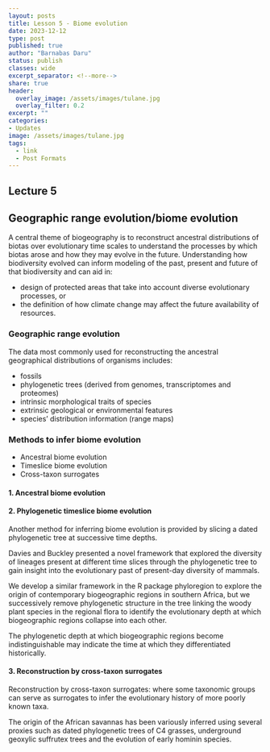 ```yaml
---
layout: posts
title: Lesson 5 - Biome evolution
date: 2023-12-12
type: post
published: true
author: "Barnabas Daru"
status: publish
classes: wide
excerpt_separator: <!--more-->
share: true
header:
  overlay_image: /assets/images/tulane.jpg
  overlay_filter: 0.2
excerpt: ""
categories:
- Updates
image: /assets/images/tulane.jpg
tags:
  - link
  - Post Formats
---
```


## Lecture 5
## Geographic range evolution/biome evolution

A central theme of biogeography is to reconstruct ancestral distributions of biotas over evolutionary time scales to understand the processes by which biotas arose and how they may evolve in the future. Understanding how biodiversity evolved can inform modeling of the past, present and future of that biodiversity and can aid in:
+ design of protected areas that take into account diverse evolutionary processes, or 
+ the definition of how climate change may affect the future availability of resources.

### Geographic range evolution
The data most commonly used for reconstructing the ancestral geographical distributions of organisms includes:

+ fossils
+ phylogenetic trees (derived from genomes, transcriptomes and proteomes) 
+ intrinsic morphological traits of species
+ extrinsic geological or environmental features
+ species’ distribution information (range maps)

### Methods to infer biome evolution
+ Ancestral biome evolution
+ Timeslice biome evolution
+ Cross-taxon surrogates

#### 1. Ancestral biome evolution
#### 2. Phylogenetic timeslice biome evolution
Another method for inferring biome evolution is provided by slicing a dated phylogenetic tree at successive time depths. 

Davies and Buckley presented a novel framework that explored the diversity of lineages present at different time slices through the phylogenetic tree to gain insight into the evolutionary past of present-day diversity of mammals. 

We develop a similar framework in the R package phyloregion to explore the origin of contemporary biogeographic regions in southern Africa, but we successively remove phylogenetic structure in the tree linking the woody plant species in the regional flora to identify the evolutionary depth at which biogeographic regions collapse into each other. 

The phylogenetic depth at which biogeographic regions become indistinguishable may indicate the time at which they differentiated historically. 

#### 3. Reconstruction by cross-taxon surrogates
Reconstruction by cross-taxon surrogates: where some taxonomic groups can serve as surrogates to infer the evolutionary history of more poorly known taxa. 

The origin of the African savannas has been variously inferred using several proxies such as dated phylogenetic trees of C4 grasses, underground geoxylic suffrutex trees and the evolution of early hominin species. 




